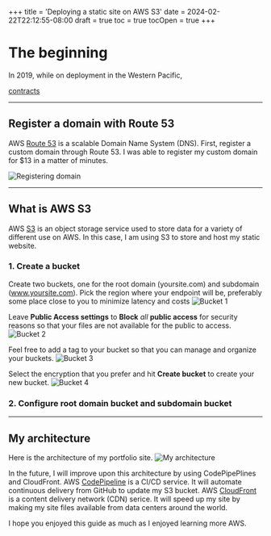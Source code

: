 +++
title = 'Deploying a static site on AWS S3'
date = 2024-02-22T22:12:55-08:00
draft = true
toc = true
tocOpen = true
+++

# The beginning
 In 2019, while on deployment in the Western Pacific, 

[contracts](https://www.nytimes.com/2022/12/07/business/pentagon-cloud-contracts-jwcc.html)
***

## Register a domain with Route 53

AWS [Route 53](https://aws.amazon.com/route53/) is a scalable Domain Name System (DNS). 
First, register a custom domain through Route 53. I was able to register my custom domain for $13 in a matter of minutes.

![Registering domain](/posts/images/domain_registration.png "Registering domain")

***

## What is AWS S3
AWS [S3](https://aws.amazon.com/s3/) is an object storage service used to store data for a variety of different use on AWS. In this case, I am using S3 to store and host my static website.

### 1. Create a bucket

Create two buckets, one for the root domain (yoursite.com) and subdomain \(www.yoursite.com). Pick the region where your endpoint will be, preferably some place close to you to minimize latency and costs
![Bucket 1](/posts/images/s3_bucket_1.png "Bucket 1")

Leave <b>Public Access settings</b> to <b>Block</b> <i>all</i> <b>public access</b> for security reasons so that your files are not available for the public to access.
![Bucket 2](/posts/images/s3_bucket_2.png "Bucket 2")

Feel free to add a tag to your bucket so that you can manage and organize your buckets.
![Bucket 3](/posts/images/s3_bucket_3.png "Bucket 3")

Select the encryption that you prefer and hit <b>Create bucket</b> to create your new bucket.
![Bucket 4](/posts/images/s3_bucket_4.png "Bucket 4")

### 2. Configure root domain bucket and subdomain bucket


***
## My architecture

Here is the architecture of my portfolio site.
![My architecture](/posts/images/architecture_portfolio.png "My architecture")

In the future, I will improve upon this architecture by using CodePipePlines and CloudFront. AWS [CodePipeline](https://aws.amazon.com/codepipeline/) is a CI/CD service. It will automate continuous delivery from GitHub to update my S3 bucket. AWS [CloudFront](https://aws.amazon.com/cloudfront/) is a content delivery network (CDN) serice. It will speed up my site by making my site files available from data centers around the world.

I hope you enjoyed this guide as much as I enjoyed learning more AWS.
